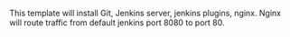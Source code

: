 This template will install Git, Jenkins server, jenkins plugins, nginx. 
Nginx will route traffic from default jenkins port 8080 to port 80.
